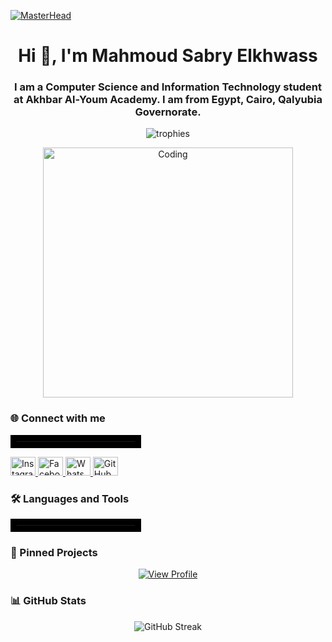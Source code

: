 [![MasterHead](https://1.bp.blogspot.com/-7A4WynwLsMw/XbBpCXG8fHI/AAAAAAAAMt4/uOa1bpLskYgrwGbllhSu2SDj_Mig8SXJQCLcBGAsYHQ/s1600/2000_600px.gif)](https://rishavchanda.io)

<h1 align="center">Hi 👋, I'm Mahmoud Sabry Elkhwass</h1>
<h3 align="center">
  I am a Computer Science and Information Technology student at Akhbar Al-Youm Academy.  
  I am from Egypt, Cairo, Qalyubia Governorate.
</h3>

<p align="center">
  <img src="https://github-profile-trophy.vercel.app/?username=Mr-Coder-2707&theme=onedark" alt="trophies" />
</p>


<p align="center">
 <img align="right 10px" alt="Coding" width="400" src="https://miro.medium.com/v2/resize:fit:1050/1*yw0TnheAGN-LPneDaTlaxw.gif" />
</p>


### 🌐 Connect with me
<hr style="width: 5cm; border: 10px solid #000;">
<p align="left">
  <a href="https://www.instagram.com/mahmoud.s.elkhwass/profilecard/?igsh=MTFoeW53NTIzMDNnbw==" target="blank">
    <img src="https://raw.githubusercontent.com/rahuldkjain/github-profile-readme-generator/master/src/images/icons/Social/instagram.svg" alt="Instagram" height="30" width="40" />
  </a>
  <a href="https://www.facebook.com/share/14kF7WFGVu/" target="blank">
    <img src="https://raw.githubusercontent.com/rahuldkjain/github-profile-readme-generator/master/src/images/icons/Social/facebook.svg" alt="Facebook" height="30" width="40" />
  </a>
  <a href="https://wa.me/qr/EMCGFY24V6VMP1" target="blank">
    <img src="https://raw.githubusercontent.com/rahuldkjain/github-profile-readme-generator/master/src/images/icons/Social/whatsapp.svg" alt="WhatsApp" height="30" width="40" />
  </a>
  <a href="https://github.com/Mr-Coder-2707" target="blank">
    <img src="https://raw.githubusercontent.com/rahuldkjain/github-profile-readme-generator/master/src/images/icons/Social/github.svg" alt="GitHub" height="30" width="40" />
  </a>
</p>

### 🛠️ Languages and Tools
<hr style="width: 5cm; border: 10px solid #000;">
<p align="left">
  <!-- Add your tools and languages here -->
</p>

### 🚀 Pinned Projects
<!-- Link to your profile page -->
<p align="center">
  <a href="https://mr-coder-2707.github.io/Mahmoud-Elkhwass-Profile/" target="_blank">
    <img src="https://img.shields.io/badge/View_Profile-Here-blue" alt="View Profile" />
  </a>
</p>

### 📊 GitHub Stats
<p align="center">
  <img src="https://github-readme-streak-stats.herokuapp.com/?user=Mr-Coder-2707&theme=dark" alt="GitHub Streak" />
</p>

